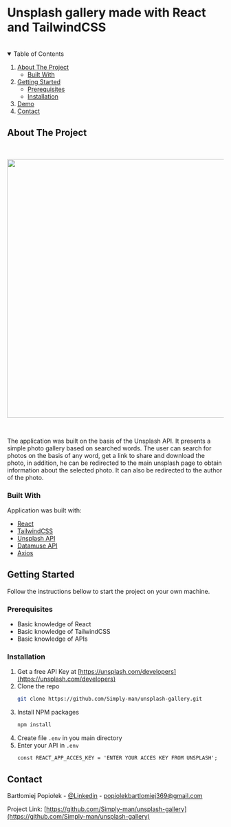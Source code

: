 # Unsplash gallery made with React and TailwindCSS
<br/>
<!-- TABLE OF CONTENTS -->
<details open="open">
  <summary>Table of Contents</summary>
  <ol>
    <li>
      <a href="#about-the-project">About The Project</a>
      <ul>
        <li><a href="#built-with">Built With</a></li>
      </ul>
    </li>
    <li>
      <a href="#getting-started">Getting Started</a>
      <ul>
        <li><a href="#prerequisites">Prerequisites</a></li>
        <li><a href="#installation">Installation</a></li>
      </ul>
    </li>
    <li><a href="#demo">Demo</a></li>
    <li><a href="#contact">Contact</a></li>
  </ol>
</details>

<!-- ABOUT THE PROJECT -->

## About The Project

<br>
<p align="center">
<a href="https://unsplash-gall.netlify.com" target="_blank"> <img src="screenshotFortGithub/unsplashGallery.png" width=600/></a>
</p>
<br>

The application was built on the basis of the Unsplash API. It presents a simple photo gallery based on searched words. The user can search for photos on the basis of any word, get a link to share and download the photo, in addition, he can be redirected to the main unsplash page to obtain information about the selected photo. It can also be redirected to the author of the photo.

### Built With

Application was built with:

-   [React](https://reactjs.org/)
-   [TailwindCSS](https://tailwindcss.com/)
-   [Unsplash API](https://unsplash.com/developers)
-   [Datamuse API](https://www.datamuse.com/api/)
-   [Axios](https://github.com/axios/axios)

<!-- GETTING STARTED -->

## Getting Started

Follow the instructions bellow to start the project on your own machine.

### Prerequisites

-   Basic knowledge of React
-   Basic knowledge of TailwindCSS
-   Basic knowledge of APIs

### Installation

1. Get a free API Key at [https://unsplash.com/developers](https://unsplash.com/developers)
2. Clone the repo
    ```sh
    git clone https://github.com/Simply-man/unsplash-gallery.git
    ```
3. Install NPM packages
    ```sh
    npm install
    ```
4. Create file `.env` in you main directory
5. Enter your API in `.env`
    ```JS
    const REACT_APP_ACCES_KEY = 'ENTER YOUR ACCES KEY FROM UNSPLASH';
    ```
    
<!-- CONTACT -->

## Contact

Bartłomiej Popiołek - [@Linkedin](https://www.linkedin.com/in/bart%C5%82omiej-popio%C5%82ek-6394981b2/) - popiolekbartlomiej369@gmail.com

Project Link: [https://github.com/Simply-man/unsplash-gallery](https://github.com/Simply-man/unsplash-gallery)
